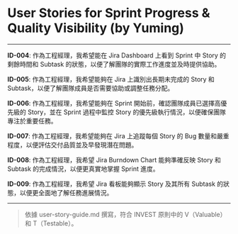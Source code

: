 # User Stories for Sprint Progress & Quality Visibility (by Yuming)

---

**ID-004**: 作為工程經理，我希望能在 Jira Dashboard 上看到 Sprint 中 Story 的剩餘時間和 Subtask 的狀態，以便了解團隊的實際工作進度並及時提供協助。

**ID-005**: 作為工程經理，我希望能夠在 Jira 上識別出長期未完成的 Story 和 Subtask，以便了解團隊成員是否需要協助或調整任務分配。

**ID-006**: 作為工程經理，我希望能夠在 Sprint 開始前，確認團隊成員已選擇高優先級的 Story，並在 Sprint 過程中監控 Story 的優先級執行情況，以便確保團隊專注於重要任務。

**ID-007**: 作為工程經理，我希望能夠在 Jira 上追蹤每個 Story 的 Bug 數量和嚴重程度，以便評估交付品質並及早發現潛在問題。

**ID-008**: 作為工程經理，我希望 Jira Burndown Chart 能夠準確反映 Story 和 Subtask 的完成情況，以便更真實地掌握 Sprint 進度。

**ID-009**: 作為工程經理，我希望 Jira 看板能夠顯示 Story 及其所有 Subtask 的狀態，以便更全面地了解任務進展情況。

---

> 依據 user-story-guide.md 撰寫，符合 INVEST 原則中的 V（Valuable）和 T（Testable）。
